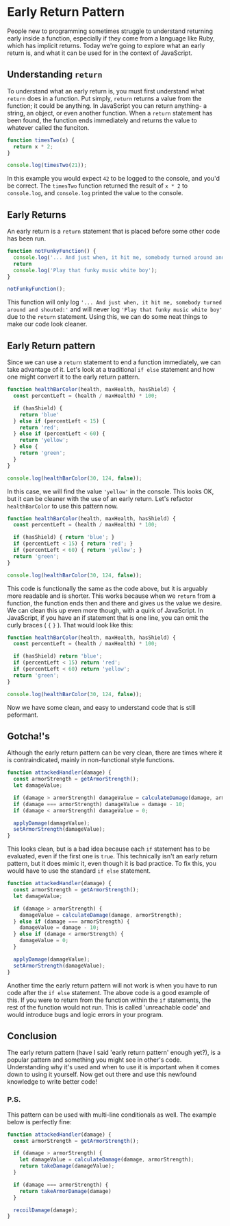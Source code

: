 # Early Return Pattern

People new to programming sometimes struggle to understand returning early inside a function, especially if they come from a language like Ruby, which has implicit returns. Today we're going to explore what an early return is, and what it can be used for in the context of JavaScript.

## Understanding `return`

To understand what an early return is, you must first understand what `return` does in a function. Put simply, `return` returns a value from the function; it could be anything. In JavaScript you can return anything- a string, an object, or even another function. When a `return` statement has been found, the function ends immediately and returns the value to whatever called the funciton.

~~~javascript
function timesTwo(x) {
  return x * 2;
}

console.log(timesTwo(21));
~~~

In this example you would expect `42` to be logged to the console, and you'd be correct. The `timesTwo` function returned the result of `x * 2` to `console.log`, and `console.log` printed the value to the console.


## Early Returns

An early return is a `return` statement that is placed before some other code has been run.

~~~javascript
function notFunkyFunction() {
  console.log('... And just when, it hit me, somebody turned around and shouted:')
  return
  console.log('Play that funky music white boy');
}

notFunkyFunction();
~~~

This function will only log `'... And just when, it hit me, somebody turned around and shouted:'` and will never log `'Play that funky music white boy'` due to the `return` statement. Using this, we can do some neat things to make our code look cleaner.

## Early Return pattern

Since we can use a `return` statement to end a function immediately, we can take advantage of it. Let's look at a traditional `if else` statement and how one might convert it to the early return pattern.

~~~javascript
function healthBarColor(health, maxHealth, hasShield) {
  const percentLeft = (health / maxHealth) * 100;

  if (hasShield) {
    return 'blue'
  } else if (percentLeft < 15) {
    return 'red';
  } else if (percentLeft < 60) {
    return 'yellow';
  } else {
    return 'green';
  }
}

console.log(healthBarColor(30, 124, false));
~~~

In this case, we will find the value `'yellow'` in the console. This looks OK, but it can be cleaner with the use of an early return. Let's refactor `healthBarColor` to use this pattern now.

~~~javascript
function healthBarColor(health, maxHealth, hasShield) {
  const percentLeft = (health / maxHealth) * 100;

  if (hasShield) { return 'blue'; }
  if (percentLeft < 15) { return 'red'; }
  if (percentLeft < 60) { return 'yellow'; }
  return 'green';
}

console.log(healthBarColor(30, 124, false));
~~~

This code is functionally the same as the code above, but it is arguably more readable and is shorter. This works because when we `return` from a function, the function ends then and there and gives us the value we desire. We can clean this up even more though, with a quirk of JavaScript. In JavaScript, if you have an if statement that is one line, you can omit the curly braces ( `{` `}` ). That would look like this:

~~~javascript
function healthBarColor(health, maxHealth, hasShield) {
  const percentLeft = (health / maxHealth) * 100;

  if (hasShield) return 'blue';
  if (percentLeft < 15) return 'red';
  if (percentLeft < 60) return 'yellow';
  return 'green';
}

console.log(healthBarColor(30, 124, false));
~~~

Now we have some clean, and easy to understand code that is still peformant.

## Gotcha!'s

Although the early return pattern can be very clean, there are times where it is contraindicated, mainly in non-functional style functions.

~~~javascript
function attackedHandler(damage) {
  const armorStrength = getArmorStrength();
  let damageValue;

  if (damage > armorStrength) damageValue = calculateDamage(damage, armorStrength);
  if (damage === armorStrength) damageValue = damage - 10;
  if (damage < armorStrength) damageValue = 0;

  applyDamage(damageValue);
  setArmorStrength(damageValue);
}
~~~

This looks clean, but is a bad idea because each `if` statement has to be evaluated, even if the first one is `true`. This technically isn't an early return pattern, but it does mimic it, even though it is bad practice. To fix this, you would have to use the standard `if else` statement.

~~~javascript
function attackedHandler(damage) {
  const armorStrength = getArmorStrength();
  let damageValue;

  if (damage > armorStrength) {
    damageValue = calculateDamage(damage, armorStrength);
  } else if (damage === armorStrength) {
    damageValue = damage - 10;
  } else if (damage < armorStrength) {
    damageValue = 0;
  }

  applyDamage(damageValue);
  setArmorStrength(damageValue);
}
~~~

Another time the early return pattern will not work is when you have to run code after the `if else` statement. The above code is a good example of this. If you were to return from the function within the `if` statements, the rest of the function would not run. This is called 'unreachable code' and would introduce bugs and logic errors in your program.

## Conclusion

The early return pattern (have I said 'early return pattern' enough yet?), is a popular pattern and something you might see in other's code. Understanding why it's used and when to use it is important when it comes down to using it yourself. Now get out there and use this newfound knowledge to write better code!

### P.S.

This pattern can be used with multi-line conditionals as well. The example below is perfectly fine:

~~~javascript
function attackedHandler(damage) {
  const armorStrength = getArmorStrength();

  if (damage > armorStrength) {
    let damageValue = calculateDamage(damage, armorStrength);
    return takeDamage(damageValue);
  }

  if (damage === armorStrength) {
    return takeArmorDamage(damage)
  }

  recoilDamage(damage);
}
~~~